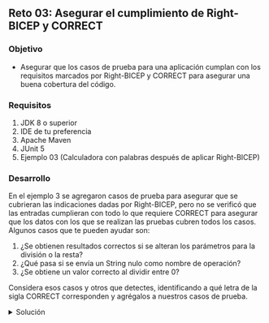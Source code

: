 ## Reto 03: Asegurar el cumplimiento de Right-BICEP y CORRECT

### Objetivo
- Asegurar que los casos de prueba para una aplicación cumplan con los requisitos marcados por Right-BICEP y CORRECT para asegurar una buena cobertura del código.

### Requisitos
1. JDK 8 o superior
2. IDE de tu preferencia
3. Apache Maven
4. JUnit 5
5. Ejemplo 03 (Calculadora con palabras después de aplicar Right-BICEP)

### Desarrollo
En el ejemplo 3 se agregaron casos de prueba para asegurar que se cubrieran las indicaciones dadas por Right-BICEP, pero no se verificó que las entradas cumplieran con todo lo que requiere CORRECT para asegurar que los datos con los que se realizan las pruebas cubren todos los casos. Algunos casos que te pueden ayudar son:
1. ¿Se obtienen resultados correctos si se alteran los parámetros para la división o la resta?
2. ¿Qué pasa si se envía un String nulo como nombre de operación?
3. ¿Se obtiene un valor correcto al dividir entre 0?

Considera esos casos y otros que detectes, identificando a qué letra de la sigla CORRECT corresponden y agrégalos a nuestros casos de prueba.

<details>
	<summary>Solución</summary>
    Se incluye la respuesta a las 4 preguntas planteadas en el desarrollo, junto con el código necesario para agregar una prueba para cada caso:
    1. Con la implementación actual sí, pero no existe ninguna prueba que nos ayude a comprobarlo.
    2. Se obtiene un NullPointerException no esperado, por lo que debemos incluir la corrección necesaria para lanzar un InvalidArgumentException.
    3. Se debe obtener el valor NaN (not a number) debido a que no existe ese valor, pero tampoco existe la prueba que lo compruebe.

```java
@Test
    void parametrosCambiadosTest() throws InvalidArgumentException {
        //Arrange
        Double esperado1 = 4.0;
        Double esperado2 = 5.0;

        //Act
        Double resultado1 = calc.calcular("dividir", 20.0, 5.0);
        Double resultado2 = calc.calcular("dividir", 20.0, 4.0);
        //Assert
        assertEquals(esperado1, resultado1);
        assertEquals(esperado2, resultado2);
        assertNotEquals(resultado1, resultado2);
    }

    @Test
    void nombreOperacionNulaTest(){
        assertThrows(InvalidArgumentException.class, ()-> calc.calcular(null, 1.0, 1.0));
    }

    @Test
    void dividirEntreCeroTest() throws InvalidArgumentException {
        //Arrange
        Double esperado = Double.NaN;
        //Act
        Double resultado = calc.calcular("dividir", 0.0, 0.0);
        //Assert
        assertEquals(esperado, resultado);
    }
```

Además hay que agregar la siguiente condición al inicio del método calcular:

```java
if(operacion == null){
            throw new InvalidArgumentException(new String[]{"Se esperaba el nombre de la operación"});
        }
```
</details>
